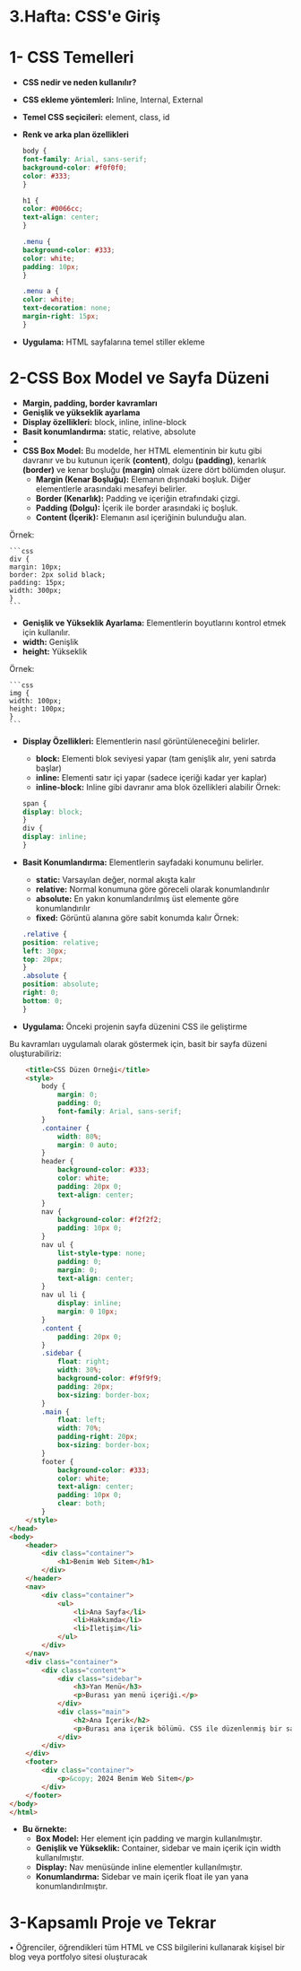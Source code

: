 # 3.Hafta: CSS'e Giriş

# 1- CSS Temelleri

- **CSS nedir ve neden kullanılır?**
- **CSS ekleme yöntemleri:** Inline, Internal, External
- **Temel CSS seçicileri:** element, class, id
- **Renk ve arka plan özellikleri**

    ```css
    body {
    font-family: Arial, sans-serif;
    background-color: #f0f0f0;
    color: #333;
    }

    h1 {
    color: #0066cc;
    text-align: center;
    }

    .menu {
    background-color: #333;
    color: white;
    padding: 10px;
    }

    .menu a {
    color: white;
    text-decoration: none;
    margin-right: 15px;
    }
    ```
- **Uygulama:** HTML sayfalarına temel stiller ekleme

# 2-CSS Box Model ve Sayfa Düzeni

- **Margin, padding, border kavramları**
- **Genişlik ve yükseklik ayarlama**
- **Display özellikleri:** block, inline, inline-block
- **Basit konumlandırma:** static, relative, absolute
-
- **CSS Box Model:** Bu modelde, her HTML elementinin bir kutu gibi davranır ve bu kutunun içerik **(content)**,
dolgu **(padding)**, kenarlık **(border)** ve kenar boşluğu **(margin)** olmak üzere dört bölümden oluşur.
    - **Margin (Kenar Boşluğu):** Elemanın dışındaki boşluk. Diğer elementlerle arasındaki mesafeyi belirler.
    - **Border (Kenarlık):** Padding ve içeriğin etrafındaki çizgi.
    - **Padding (Dolgu):** İçerik ile border arasındaki iç boşluk.
    - **Content (İçerik):** Elemanın asıl içeriğinin bulunduğu alan.

Örnek:

    ```css
    div {
    margin: 10px;
    border: 2px solid black;
    padding: 15px;
    width: 300px;
    }
    ```

- **Genişlik ve Yükseklik Ayarlama:** Elementlerin boyutlarını kontrol etmek için kullanılır.
- **width:** Genişlik
- **height:** Yükseklik

Örnek:

    ```css
    img {
    width: 100px;
    height: 100px;
    }
    ```

- **Display Özellikleri:** Elementlerin nasıl görüntüleneceğini belirler.
    - **block:** Elementi blok seviyesi yapar (tam genişlik alır, yeni satırda başlar)
    - **inline:** Elementi satır içi yapar (sadece içeriği kadar yer kaplar)
    - **inline-block:** Inline gibi davranır ama blok özellikleri alabilir
Örnek:

    ```css
    span {
    display: block;
    }
    div {
    display: inline;
    }
    ```

- **Basit Konumlandırma:** Elementlerin sayfadaki konumunu belirler.
    - **static:** Varsayılan değer, normal akışta kalır
    - **relative:** Normal konumuna göre göreceli olarak konumlandırılır
    - **absolute:** En yakın konumlandırılmış üst elemente göre konumlandırılır
    - **fixed:** Görüntü alanına göre sabit konumda kalır
Örnek:

    ```css
    .relative {
    position: relative;
    left: 30px;
    top: 20px;
    }
    .absolute {
    position: absolute;
    right: 0;
    bottom: 0;
    }
    ```
- **Uygulama:** Önceki projenin sayfa düzenini CSS ile geliştirme

Bu kavramları uygulamalı olarak göstermek için, basit bir sayfa düzeni oluşturabiliriz:

```html
    <title>CSS Düzen Örneği</title>
    <style>
        body {
            margin: 0;
            padding: 0;
            font-family: Arial, sans-serif;
        }
        .container {
            width: 80%;
            margin: 0 auto;
        }
        header {
            background-color: #333;
            color: white;
            padding: 20px 0;
            text-align: center;
        }
        nav {
            background-color: #f2f2f2;
            padding: 10px 0;
        }
        nav ul {
            list-style-type: none;
            padding: 0;
            margin: 0;
            text-align: center;
        }
        nav ul li {
            display: inline;
            margin: 0 10px;
        }
        .content {
            padding: 20px 0;
        }
        .sidebar {
            float: right;
            width: 30%;
            background-color: #f9f9f9;
            padding: 20px;
            box-sizing: border-box;
        }
        .main {
            float: left;
            width: 70%;
            padding-right: 20px;
            box-sizing: border-box;
        }
        footer {
            background-color: #333;
            color: white;
            text-align: center;
            padding: 10px 0;
            clear: both;
        }
    </style>
</head>
<body>
    <header>
        <div class="container">
            <h1>Benim Web Sitem</h1>
        </div>
    </header>
    <nav>
        <div class="container">
            <ul>
                <li>Ana Sayfa</li>
                <li>Hakkımda</li>
                <li>İletişim</li>
            </ul>
        </div>
    </nav>
    <div class="container">
        <div class="content">
            <div class="sidebar">
                <h3>Yan Menü</h3>
                <p>Burası yan menü içeriği.</p>
            </div>
            <div class="main">
                <h2>Ana İçerik</h2>
                <p>Burası ana içerik bölümü. CSS ile düzenlenmiş bir sayfa örneği.</p>
            </div>
        </div>
    </div>
    <footer>
        <div class="container">
            <p>&copy; 2024 Benim Web Sitem</p>
        </div>
    </footer>
</body>
</html>

```

- **Bu örnekte:**
    - **Box Model:** Her element için padding ve margin kullanılmıştır.
    - **Genişlik ve Yükseklik:** Container, sidebar ve main içerik için width kullanılmıştır.
    - **Display:** Nav menüsünde inline elementler kullanılmıştır.
    - **Konumlandırma:** Sidebar ve main içerik float ile yan yana konumlandırılmıştır.

# 3-Kapsamlı Proje ve Tekrar
•	Öğrenciler, öğrendikleri tüm HTML ve CSS bilgilerini kullanarak kişisel bir blog veya portfolyo sitesi oluşturacak

